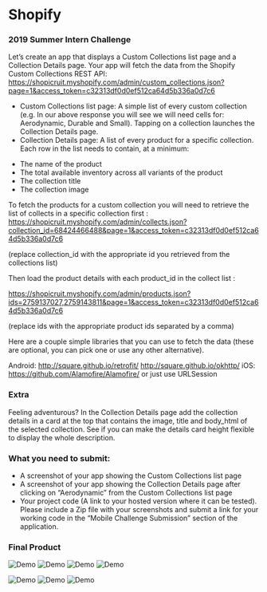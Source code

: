 # Shopify
### 2019 Summer Intern Challenge  

Let’s create an app that displays a Custom Collections list page and a Collection Details page. Your app will fetch the data from the Shopify Custom Collections REST API: https://shopicruit.myshopify.com/admin/custom_collections.json?page=1&access_token=c32313df0d0ef512ca64d5b336a0d7c6

- Custom Collections list page: A simple list of every custom collection (e.g. In our above response you will see we will need cells for: Aerodynamic, Durable and Small). Tapping on a collection launches the Collection Details page. 
- Collection Details page: A list of every product for a specific collection. Each row in the list needs to contain, at a minimum: 
* The name of the product
* The total available inventory across all variants of the product
* The collection title
* The collection image


To fetch the products for a custom collection you will need to retrieve the list of collects in a specific collection first :
https://shopicruit.myshopify.com/admin/collects.json?collection_id=68424466488&page=1&access_token=c32313df0d0ef512ca64d5b336a0d7c6

(replace collection_id with the appropriate id you retrieved from the collections list)

Then load the product details with each product_id in the collect list : 

https://shopicruit.myshopify.com/admin/products.json?ids=2759137027,2759143811&page=1&access_token=c32313df0d0ef512ca64d5b336a0d7c6

(replace ids with the appropriate product ids separated by a comma)


Here are a couple simple libraries that you can use to fetch the data (these are optional, you can pick one or use any other alternative).

Android:
http://square.github.io/retrofit/
http://square.github.io/okhttp/
iOS:
https://github.com/Alamofire/Alamofire/ or just use URLSession

### Extra

Feeling adventurous? In the Collection Details page add the collection details in a card at the top that contains the image, title and body_html of the selected collection. See if  you can make the details card height flexible to display the whole description.

### What you need to submit:
- A screenshot of your app showing the Custom Collections list page
- A screenshot of your app showing the Collection Details page after clicking on “Aerodynamic” from the Custom Collections list page
- Your project code (A link to your hosted version where it can be tested).
Please include a Zip file with your screenshots and submit a link for your working code in the “Mobile Challenge Submission” section of the application. 


### Final Product


![Demo](https://github.com/jpeng06/Shopify/blob/master/images/smartmockups_jqog3kri.png "Demo")
![Demo](https://github.com/jpeng06/Shopify/blob/master/images/smartmockups_jqog4adk.png "Demo")
![Demo](https://github.com/jpeng06/Shopify/blob/master/images/smartmockups_jqog4oyj.png "Demo")
![Demo](https://github.com/jpeng06/Shopify/blob/master/images/smartmockups_jqog501f.png "Demo")

![Demo](https://github.com/jpeng06/Shopify/blob/master/images/Screen%20Shot%202019-01-08%20at%201.48.58%20AM.png "Demo")
![Demo](https://github.com/jpeng06/Shopify/blob/master/images/Screen%20Shot%202019-01-08%20at%201.49.17%20AM.png "Demo")
![Demo](https://github.com/jpeng06/Shopify/blob/master/images/Screen%20Shot%202019-01-08%20at%201.49.46%20AM.png "Demo")
